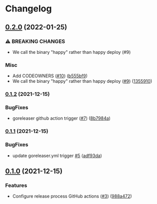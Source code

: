 # Changelog

## [0.2.0](https://www.github.com/chanzuckerberg/happy-deploy/compare/v0.1.2...v0.2.0) (2022-01-25)


### ⚠ BREAKING CHANGES

* We call the binary "happy" rather than happy deploy (#9)

### Misc

* Add CODEOWNERS ([#10](https://www.github.com/chanzuckerberg/happy-deploy/issues/10)) ([b555bf9](https://www.github.com/chanzuckerberg/happy-deploy/commit/b555bf9f92f0433569eff14db5c1e0b9728e43a4))
* We call the binary "happy" rather than happy deploy ([#9](https://www.github.com/chanzuckerberg/happy-deploy/issues/9)) ([1355910](https://www.github.com/chanzuckerberg/happy-deploy/commit/13559103b1c3151ac9baf942963af034e11df408))

### [0.1.2](https://www.github.com/chanzuckerberg/happy-deploy/compare/v0.1.1...v0.1.2) (2021-12-15)


### BugFixes

* goreleaser github action trigger ([#7](https://www.github.com/chanzuckerberg/happy-deploy/issues/7)) ([8b7984a](https://www.github.com/chanzuckerberg/happy-deploy/commit/8b7984a9ad7f2996dfba9c7534359984e26f2053))

### [0.1.1](https://www.github.com/chanzuckerberg/happy-deploy/compare/v0.1.0...v0.1.1) (2021-12-15)


### BugFixes

* update goreleaser.yml trigger [#5](https://www.github.com/chanzuckerberg/happy-deploy/issues/5) ([adf93da](https://www.github.com/chanzuckerberg/happy-deploy/commit/adf93da43ff1a833c2725a8b2b2ddf99a15285e3))

## [0.1.0](https://www.github.com/chanzuckerberg/happy-deploy/compare/v0.0.8...v0.1.0) (2021-12-15)


### Features

* Configure release process GitHub actions ([#3](https://www.github.com/chanzuckerberg/happy-deploy/issues/3)) ([988a472](https://www.github.com/chanzuckerberg/happy-deploy/commit/988a4727e6a2baeaf52a9fabbda4c8d210b90f05))
